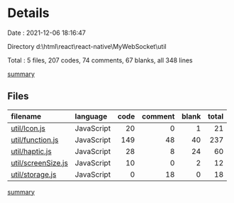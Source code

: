 # Details

Date : 2021-12-06 18:16:47

Directory d:\html\react\react-native\MyWebSocket\util

Total : 5 files,  207 codes, 74 comments, 67 blanks, all 348 lines

[summary](results.md)

## Files
| filename | language | code | comment | blank | total |
| :--- | :--- | ---: | ---: | ---: | ---: |
| [util/Icon.js](/util/Icon.js) | JavaScript | 20 | 0 | 1 | 21 |
| [util/function.js](/util/function.js) | JavaScript | 149 | 48 | 40 | 237 |
| [util/haptic.js](/util/haptic.js) | JavaScript | 28 | 8 | 24 | 60 |
| [util/screenSize.js](/util/screenSize.js) | JavaScript | 10 | 0 | 2 | 12 |
| [util/storage.js](/util/storage.js) | JavaScript | 0 | 18 | 0 | 18 |

[summary](results.md)